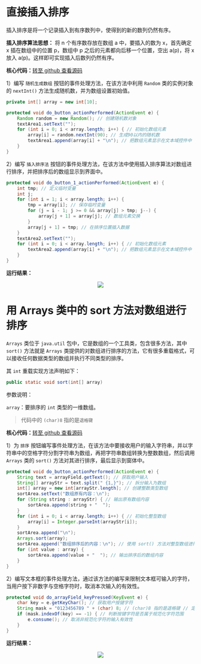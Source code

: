 # 直接插入排序

插入排序是将一个记录插入到有序数列中，使得到的新的数列仍然有序。

**插入排序算法思想：** 将 n 个有序数存放在数组 a 中，要插入的数为 x，首先确定 x 插在数组中的位置 p，数组中 p 之后的元素都向后移一个位置，空出 a(p)，将 x 放入 a(p)。这样即可实现插入后数列仍然有序。

**核心代码：**<a href="https://github.com/renkaigis/KeepCoding/tree/master/2017/09/13" target="_blank">转至 github 查看源码</a>

1）编写 `随机生成数组` 按钮的事件处理方法，在该方法中利用 `Random` 类的实例对象的 `nextInt()` 方法生成随机数，并为数组设置初始值。

```java
private int[] array = new int[10];

protected void do_button_actionPerformed(ActionEvent e) {
    Random random = new Random(); // 创建随机数对象
    textArea1.setText("");
    for (int i = 0; i < array.length; i++) { // 初始化数组元素
        array[i] = random.nextInt(90); // 生成90以内的随机数
        textArea1.append(array[i] + "\n"); // 把数组元素显示在文本域控件中
    }
}
```

2）编写 `插入排序法` 按钮的事件处理方法，在该方法中使用插入排序算法对数组进行排序，并把排序后的数组显示到界面中。

```java
protected void do_button_1_actionPerformed(ActionEvent e) {
    int tmp; // 定义临时变量
    int j;
    for (int i = 1; i < array.length; i++) {
        tmp = array[i]; // 保存临时变量
        for (j = i - 1; j >= 0 && array[j] > tmp; j--) {
            array[j + 1] = array[j]; // 数组元素交换
        }
        array[j + 1] = tmp; // 在排序位置插入数据
    }
    textArea2.setText("");
    for (int i = 0; i < array.length; i++) { // 初始化数组元素
        textArea2.append(array[i] + "\n"); // 把数组元素显示在文本域控件中
    }
}
```

**运行结果：**

<div align="center"><img src="http://image.renkaigis.com/keepcoding/2017091301.png"></div>

# 用 Arrays 类中的 sort 方法对数组进行排序

`Arrays` 类位于 `java.util` 包中，它是数组的一个工具类，包含很多方法，其中 `sort()` 方法就是 `Arrays` 类提供的对数组进行排序的方法，它有很多重载格式，可以接收任何数据类型的数组并执行不同类型的排序。

其 `int` 重载实现方法声明如下：

```java
public static void sort(int[] array)
```

参数说明：

`array`：要排序的 `int` 类型的一维数组。

> 代码中的 `(char)8` 指的是`退格键`

**核心代码：**<a href="https://github.com/renkaigis/KeepCoding/tree/master/2017/09/13" target="_blank">转至 github 查看源码</a>

1）为 `排序` 按钮编写事件处理方法，在该方法中要接收用户的输入字符串，并以字符串中的空格字符分割字符串为数组，再把字符串数组转换为整数数组，然后调用 `Arrays` 类的 `sort()` 方法对其进行排序，最后显示到窗体中。

```java
protected void do_button_actionPerformed(ActionEvent e) {
    String text = arrayField.getText(); // 获取用户输入
    String[] arrayStr = text.split(" {1,}"); // 拆分输入为数组
    int[] array = new int[arrayStr.length]; // 创建整数类型数组
    sortArea.setText("数组原有内容：\n");
    for (String string : arrayStr) { // 输出原有数组内容
        sortArea.append(string + "  ");
    }
    for (int i = 0; i < array.length; i++) { // 初始化整型数组
        array[i] = Integer.parseInt(arrayStr[i]);
    }
    sortArea.append("\n");
    Arrays.sort(array);
    sortArea.append("数组排序后的内容：\n"); // 使用 sort() 方法对整型数组进行排序
    for (int value : array) {
        sortArea.append(value + "  "); // 输出排序后的数组内容
    }
}
```

2）编写文本框的事件处理方法，通过该方法的编写来限制文本框可输入的字符，当用户按下非数字与空格字符时，取消本次输入的有效性。

```java
protected void do_arrayField_keyPressed(KeyEvent e) {
    char key = e.getKeyChar(); // 获取用户按键字符
    String mask = "0123456789 " + (char) 8; // (char)8 指的是退格键 // 定义规范化字符模板
    if (mask.indexOf(key) == -1) { // 判断按键字符是否属于规范化字符范围
        e.consume(); // 取消非规范化字符的输入有效性
    }
}
```

**运行结果：**

<div align="center"><img src="http://image.renkaigis.com/keepcoding/2017091302.png"></div>